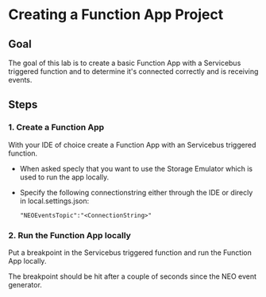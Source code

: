 # Creating a Function App Project

## Goal

The goal of this lab is to create a basic Function App with a Servicebus triggered function and to determine it's connected correctly and is receiving events.

## Steps

### 1. Create a Function App
With your IDE of choice create a Function App with an Servicebus triggered function.

- When asked specly that you want to use the Storage Emulator which is used to run the app locally.
- Specify the following connectionstring either through the IDE or direcly in local.settings.json:

    `"NEOEventsTopic":"<ConnectionString>"`

### 2. Run the Function App locally
Put a breakpoint in the Servicebus triggered function and run the Function App locally.

The breakpoint should be hit after a couple of seconds since the NEO event generator.

